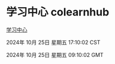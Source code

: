 # 学习中心 colearnhub
[学习中心](http://219.139.199.238:56308/colearnhub/)

2024年 10月 25日 星期五 17:10:02 CST

2024年 10月 25日 星期五 09:10:02 GMT
